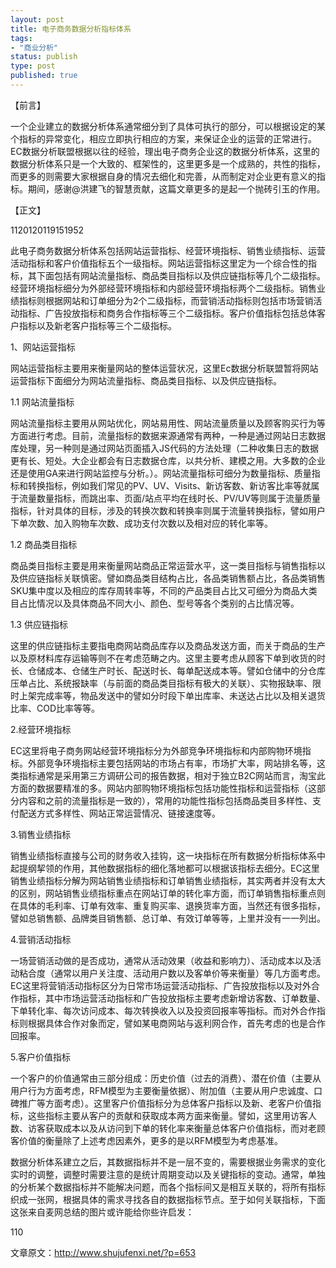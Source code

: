 ```yaml
--- 
layout: post
title: 电子商务数据分析指标体系
tags: 
- "商业分析"
status: publish
type: post
published: true
---
```

【前言】

一个企业建立的数据分析体系通常细分到了具体可执行的部分，可以根据设定的某个指标的异常变化，相应立即执行相应的方案，来保证企业的运营的正常进行。EC数据分析联盟根据以往的经验，理出电子商务企业这的数据分析体系，这里的数据分析体系只是一个大致的、框架性的，这里更多是一个成熟的，共性的指标，而更多的则需要大家根据自身的情况去细化和完善，从而制定对企业更有意义的指标。期间，感谢@洪建飞的智慧贡献，这篇文章更多的是起一个抛砖引玉的作用。

【正文】

1120120119151952

此电子商务数据分析体系包括网站运营指标、经营环境指标、销售业绩指标、运营活动指标和客户价值指标五个一级指标。网站运营指标这里定为一个综合性的指标，其下面包括有网站流量指标、商品类目指标以及供应链指标等几个二级指标。经营环境指标细分为外部经营环境指标和内部经营环境指标两个二级指标。销售业绩指标则根据网站和订单细分为2个二级指标，而营销活动指标则包括市场营销活动指标、广告投放指标和商务合作指标等三个二级指标。客户价值指标包括总体客户指标以及新老客户指标等三个二级指标。

1、网站运营指标

网站运营指标主要用来衡量网站的整体运营状况，这里Ec数据分析联盟暂将网站运营指标下面细分为网站流量指标、商品类目指标、以及供应链指标。

1.1 网站流量指标

网站流量指标主要用从网站优化，网站易用性、网站流量质量以及顾客购买行为等方面进行考虑。目前，流量指标的数据来源通常有两种，一种是通过网站日志数据库处理，另一种则是通过网站页面插入JS代码的方法处理（二种收集日志的数据更有长、短处。大企业都会有日志数据仓库，以共分析、建模之用。大多数的企业还是使用GA来进行网站监控与分析。）。网站流量指标可细分为数量指标、质量指标和转换指标，例如我们常见的PV、UV、Visits、新访客数、新访客比率等就属于流量数量指标，而跳出率、页面/站点平均在线时长、PV/UV等则属于流量质量指标，针对具体的目标，涉及的转换次数和转换率则属于流量转换指标，譬如用户下单次数、加入购物车次数、成功支付次数以及相对应的转化率等。

1.2 商品类目指标

商品类目指标主要是用来衡量网站商品正常运营水平，这一类目指标与销售指标以及供应链指标关联慎密。譬如商品类目结构占比，各品类销售额占比，各品类销售SKU集中度以及相应的库存周转率等，不同的产品类目占比又可细分为商品大类目占比情况以及具体商品不同大小、颜色、型号等各个类别的占比情况等。

1.3 供应链指标

这里的供应链指标主要指电商网站商品库存以及商品发送方面，而关于商品的生产以及原材料库存运输等则不在考虑范畴之内。这里主要考虑从顾客下单到收货的时长、仓储成本、仓储生产时长、配送时长、每单配送成本等。譬如仓储中的分仓库压单占比、系统报缺率（与前面的商品类目指标有极大的关联）、实物报缺率、限时上架完成率等，物品发送中的譬如分时段下单出库率、未送达占比以及相关退货比率、COD比率等等。

2.经营环境指标

EC这里将电子商务网站经营环境指标分为外部竞争环境指标和内部购物环境指标。外部竞争环境指标主要包括网站的市场占有率，市场扩大率，网站排名等，这类指标通常是采用第三方调研公司的报告数据，相对于独立B2C网站而言，淘宝此方面的数据要精准的多。网站内部购物环境指标包括功能性指标和运营指标（这部分内容和之前的流量指标是一致的），常用的功能性指标包括商品类目多样性、支付配送方式多样性、网站正常运营情况、链接速度等。

3.销售业绩指标

销售业绩指标直接与公司的财务收入挂钩，这一块指标在所有数据分析指标体系中起提纲挈领的作用，其他数据指标的细化落地都可以根据该指标去细分。EC这里销售业绩指标分解为网站销售业绩指标和订单销售业绩指标，其实两者并没有太大的区别，网站销售业绩指标重点在网站订单的转化率方面，而订单销售指标重点则在具体的毛利率、订单有效率、重复购买率、退换货率方面，当然还有很多指标，譬如总销售额、品牌类目销售额、总订单、有效订单等等，上里并没有一一列出。

4.营销活动指标

一场营销活动做的是否成功，通常从活动效果（收益和影响力）、活动成本以及活动粘合度（通常以用户关注度、活动用户数以及客单价等来衡量）等几方面考虑。EC这里将营销活动指标区分为日常市场运营活动指标、广告投放指标以及对外合作指标，其中市场运营活动指标和广告投放指标主要考虑新增访客数、订单数量、下单转化率、每次访问成本、每次转换收入以及投资回报率等指标。而对外合作指标则根据具体合作对象而定，譬如某电商网站与返利网合作，首先考虑的也是合作回报率。

5.客户价值指标

一个客户的价值通常由三部分组成：历史价值（过去的消费）、潜在价值（主要从用户行为方面考虑，RFM模型为主要衡量依据）、附加值（主要从用户忠诚度、口碑推广等方面考虑）。这里客户价值指标分为总体客户指标以及新、老客户价值指标，这些指标主要从客户的贡献和获取成本两方面来衡量。譬如，这里用访客人数、访客获取成本以及从访问到下单的转化率来衡量总体客户价值指标，而对老顾客价值的衡量除了上述考虑因素外，更多的是以RFM模型为考虑基准。

数据分析体系建立之后，其数据指标并不是一层不变的，需要根据业务需求的变化实时的调整，调整时需要注意的是统计周期变动以及关键指标的变动。通常，单独的分析某个数据指标并不能解决问题，而各个指标间又是相互关联的，将所有指标织成一张网，根据具体的需求寻找各自的数据指标节点。至于如何关联指标，下面这张来自麦网总结的图片或许能给你些许启发：

110

文章原文：http://www.shujufenxi.net/?p=653
